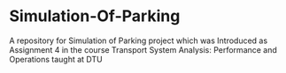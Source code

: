 # Simulation-Of-Parking
A repository for Simulation of Parking project which was Introduced as Assignment 4 in the course Transport System Analysis: Performance and Operations taught at DTU
